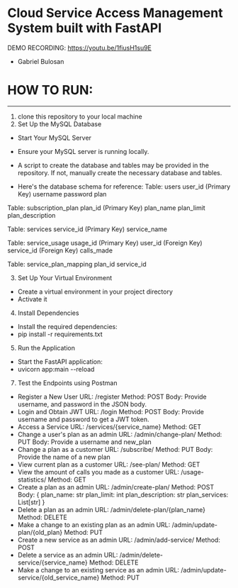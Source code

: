# Cloud Service Access Management System built with FastAPI
DEMO RECORDING: https://youtu.be/1fiusH1su9E
- Gabriel Bulosan
# HOW TO RUN:
-------------
1. clone this repository to your local machine
2. Set Up the MySQL Database
- Start Your MySQL Server
- Ensure your MySQL server is running locally.

- A script to create the database and tables may be provided in the repository. If not, manually create the necessary database and tables.
- Here's the database schema for reference:
Table: users
user_id (Primary Key)
username
password
plan

Table: subscription_plan
plan_id (Primary Key)
plan_name
plan_limit
plan_description

Table: services
service_id (Primary Key)
service_name

Table: service_usage
usage_id (Primary Key)
user_id (Foreign Key)
service_id (Foreign Key)
calls_made

Table: service_plan_mapping
plan_id
service_id

3. Set Up Your Virtual Environment
- Create a virtual environment in your project directory
- Activate it

4. Install Dependencies
- Install the required dependencies:
- pip install -r requirements.txt

5. Run the Application
- Start the FastAPI application:
- uvicorn app:main --reload

7. Test the Endpoints using Postman
- Register a New User
URL: /register
Method: POST
Body: Provide username, and password in the JSON body.
- Login and Obtain JWT
URL: /login
Method: POST
Body: Provide username and password to get a JWT token.
- Access a Service
URL: /services/{service_name}
Method: GET
- Change a user's plan as an admin
URL: /admin/change-plan/
Method: PUT
Body: Provide a username and new_plan
- Change a plan as a customer
URL: /subscribe/
Method: PUT
Body: Provide the name of a new plan
- View current plan as a customer
URL: /see-plan/
Method: GET
- View the amount of calls you made as a customer
URL: /usage-statistics/
Method: GET
- Create a plan as an admin
URL: /admin/create-plan/
Method: POST
Body: {
    plan_name: str
    plan_limit: int
    plan_description: str
    plan_services: List[str]
}
- Delete a plan as an admin
URL: /admin/delete-plan/{plan_name}
Method: DELETE
- Make a change to an existing plan as an admin
URL: /admin/update-plan/{old_plan}
Method: PUT
- Create a new service as an admin
URL: /admin/add-service/
Method: POST
- Delete a service as an admin
URL: /admin/delete-service/{service_name}
Method: DELETE
- Make a change to an existing service as an admin
URL: /admin/update-service/{old_service_name}
Method: PUT
